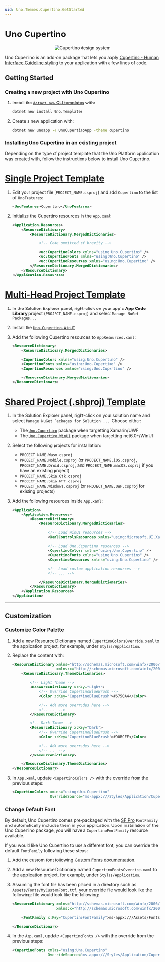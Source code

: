 ```yaml
---
uid: Uno.Themes.Cupertino.GetStarted
---
```


# Uno Cupertino

<p align="center">
  <img src="assets/cupertino-design-system.png" alt="Cupertino design system" />
</p>

Uno Cupertino is an add-on package that lets you apply [Cupertino - Human Interface Guideline styling](https://developer.apple.com/design/human-interface-guidelines) to your application with a few lines of code.

## Getting Started

### Creating a new project with Uno Cupertino

1. Install the [`dotnet new` CLI templates](xref:Uno.GetStarted.dotnet-new) with:

    ```bash
    dotnet new install Uno.Templates
    ```

2. Create a new application with:

    ```bash
    dotnet new unoapp -o UnoCupertinoApp -theme cupertino
    ```

### Installing Uno Cupertino in an existing project

Depending on the type of project template that the Uno Platform application was created with, follow the instructions below to install Uno Cupertino.

# [**Single Project Template**](#tab/singleproj)

1. Edit your project file (`PROJECT_NAME.csproj`) and add `Cupertino` to the list of `UnoFeatures`:

    ```xml
    <UnoFeatures>Cupertino</UnoFeatures>
    ```

2. Initialize the Cupertino resources in the `App.xaml`:

    ```xml
    <Application.Resources>
        <ResourceDictionary>
            <ResourceDictionary.MergedDictionaries>

                <!-- Code ommitted of brevity -->

                <uc:CupertinoColors xmlns="using:Uno.Cupertino" />
                <uc:CupertinoFonts xmlns="using:Uno.Cupertino" />
                <uc:CupertinoResources xmlns="using:Uno.Cupertino" />
            </ResourceDictionary.MergedDictionaries>
        </ResourceDictionary>
    </Application.Resources>
    ```

# [**Multi-Head Project Template**](#tab/multihead)

1. In the Solution Explorer panel, right-click on your app's **App Code Library** project (`PROJECT_NAME.csproj`) and select `Manage NuGet Packages...`
1. Install the [`Uno.Cupertino.WinUI`](https://www.nuget.org/packages/Uno.Cupertino.WinUI)
1. Add the following Cupertino resources to `AppResources.xaml`:

    ```xml
    <ResourceDictionary>
        <ResourceDictionary.MergedDictionaries>

        <CupertinoColors xmlns="using:Uno.Cupertino" />
        <CupertinoFonts xmlns="using:Uno.Cupertino" />
        <CupertinoResources xmlns="using:Uno.Cupertino" />

        </ResourceDictionary.MergedDictionaries>
    </ResourceDictionary>
    ```

# [**Shared Project (.shproj) Template**](#tab/shproj)

1. In the Solution Explorer panel, right-click on your solution name and select `Manage NuGet Packages for Solution ...`. Choose either:
    - The [`Uno.Cupertino`](https://www.nuget.org/packages/Uno.Cupertino/) package when targetting Xamarin/UWP
    - The [`Uno.Cupertino.WinUI`](https://www.nuget.org/packages/Uno.Cupertino.WinUI) package when targetting net6.0+/WinUI

2. Select the following projects for installation:
    - `PROJECT_NAME.Wasm.csproj`
    - `PROJECT_NAME.Mobile.csproj` (or `PROJECT_NAME.iOS.csproj`, `PROJECT_NAME.Droid.csproj`, and `PROJECT_NAME.macOS.csproj` if you have an existing project)
    - `PROJECT_NAME.Skia.Gtk.csproj`
    - `PROJECT_NAME.Skia.WPF.csproj`
    - `PROJECT_NAME.Windows.csproj` (or `PROJECT_NAME.UWP.csproj` for existing projects)
3. Add the following resources inside `App.xaml`:

    ```xml
    <Application>
        <Application.Resources>
            <ResourceDictionary>
                <ResourceDictionary.MergedDictionaries>

                    <!-- Load WinUI resources -->
                    <XamlControlsResources xmlns="using:Microsoft.UI.Xaml.Controls" />

                    <!-- Load Uno.Cupertino resources -->
                    <CupertinoColors xmlns="using:Uno.Cupertino" />
                    <CupertinoFonts xmlns="using:Uno.Cupertino" />
                    <CupertinoResources xmlns="using:Uno.Cupertino" />

                    <!-- Load custom application resources -->
                    <!-- ... -->

                </ResourceDictionary.MergedDictionaries>
            </ResourceDictionary>
        </Application.Resources>
    </Application>
    ```

---

## Customization

### Customize Color Palette

1. Add a new Resource Dictionary named `CupertinoColorsOverride.xaml` to the application project, for example, under `Styles/Application`.
2. Replace the content with:

    ```xml
    <ResourceDictionary xmlns="http://schemas.microsoft.com/winfx/2006/xaml/presentation"
                        xmlns:x="http://schemas.microsoft.com/winfx/2006/xaml">
        <ResourceDictionary.ThemeDictionaries>

            <!-- Light Theme -->
            <ResourceDictionary x:Key="Light">
                <!-- Override CupertinoBlueBrush -->
                <Color x:Key="CupertinoBlueBrush">#6750A4</Color>

                <!-- Add more overrides here -->
                <!-- ... -->
            </ResourceDictionary>

            <!-- Dark Theme -->
            <ResourceDictionary x:Key="Dark">
                <!-- Override CupertinoBlueBrush -->
                <Color x:Key="CupertinoBlueBrush">#D0BCFF</Color>

                <!-- Add more overrides here -->
                <!-- ... -->
            </ResourceDictionary>

        </ResourceDictionary.ThemeDictionaries>
    </ResourceDictionary>
    ```

3. In `App.xaml`, update `<CupertinoColors />` with the override from the previous steps:

    ```xml
    <CupertinoColors xmlns="using:Uno.Cupertino"
                     OverrideSource="ms-appx:///Styles/Application/CupertinoColorsOverride.xaml" />
    ```

### Change Default Font

By default, Uno Cupertino comes pre-packaged with the [SF Pro](https://developer.apple.com/fonts/) `FontFamily` and automatically includes them in your application. Upon installation of the Uno Cupertino package, you will have a `CupertinoFontFamily` resource available.

If you would like Uno Cupertino to use a different font, you can override the default `FontFamily` following these steps:

1. Add the custom font following [Custom Fonts documentation](https://platform.uno/docs/articles/features/custom-fonts.html).
2. Add a new Resource Dictionary named `CupertinoFontsOverride.xaml` to the application project, for example, under `Styles/Application`.
3. Assuming the font file has been placed in a directory such as `Assets/Fonts/MyCustomFont.ttf`, your override file would look like the following: file would look like the following:

    ```xml
    <ResourceDictionary xmlns="http://schemas.microsoft.com/winfx/2006/xaml/presentation"
                        xmlns:x="http://schemas.microsoft.com/winfx/2006/xaml">

        <FontFamily x:Key="CupertinoFontFamily">ms-appx:///Assets/Fonts/MyCustomFont.ttf</FontFamily>

    </ResourceDictionary>
    ```

4. In the `App.xaml`, update `<CupertinoFonts />` with the override from the previous steps:

    ```xml
    <CupertinoFonts xmlns="using:Uno.Cupertino"
                    OverrideSource="ms-appx:///Styles/Application/CupertinoFontsOverride.xaml" />
    ```
